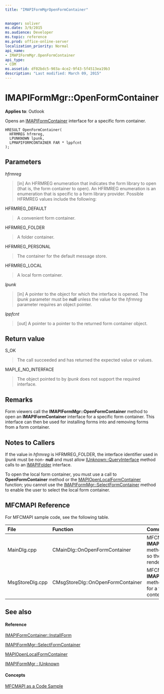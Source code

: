 ```yaml
---
title: "IMAPIFormMgrOpenFormContainer"
 
 
manager: soliver
ms.date: 3/9/2015
ms.audience: Developer
ms.topic: reference
ms.prod: office-online-server
localization_priority: Normal
api_name:
- IMAPIFormMgr.OpenFormContainer
api_type:
- COM
ms.assetid: df02bdc5-903a-4ce2-9f43-5f4513ea19b3
description: "Last modified: March 09, 2015"
---
```


# IMAPIFormMgr::OpenFormContainer

  
  
**Applies to**: Outlook 
  
Opens an [IMAPIFormContainer](imapiformcontaineriunknown.md) interface for a specific form container. 
  
```
HRESULT OpenFormContainer(
  HFRMREG hfrmreg,
  LPUNKNOWN lpunk,
  LPMAPIFORMCONTAINER FAR * lppfcnt
);
```

## Parameters

 _hfrmreg_
  
> [in] An HFRMREG enumeration that indicates the form library to open (that is, the form container to open). An HFRMREG enumeration is an enumeration that is specific to a form library provider. Possible HFRMREG values include the following:
    
HFRMREG_DEFAULT 
  
> A convenient form container.
    
HFRMREG_FOLDER 
  
> A folder container. 
    
HFRMREG_PERSONAL 
  
> The container for the default message store. 
    
HFRMREG_LOCAL 
  
> A local form container. 
    
 _lpunk_
  
> [in] A pointer to the object for which the interface is opened. The  _lpunk_ parameter must be **null** unless the value for the  _hfrmreg_ parameter requires an object pointer. 
    
 _lppfcnt_
  
> [out] A pointer to a pointer to the returned form container object.
    
## Return value

S_OK 
  
> The call succeeded and has returned the expected value or values.
    
MAPI_E_NO_INTERFACE 
  
> The object pointed to by  _lpunk_ does not support the required interface. 
    
## Remarks

Form viewers call the **IMAPIFormMgr::OpenFormContainer** method to open an **IMAPIFormContainer** interface for a specific form container. This interface can then be used for installing forms into and removing forms from a form container. 
  
## Notes to Callers

If the value in  _hfrmreg_ is HFRMREG_FOLDER, the interface identifier used in  _lpunk_ must be non- **null** and must allow [IUnknown::QueryInterface](http://msdn.microsoft.com/en-us/library/ms682521%28v=VS.85%29.aspx) method calls to an [IMAPIFolder](imapifolderimapicontainer.md) interface. 
  
To open the local form container, you must use a call to **OpenFormContainer** method or the [MAPIOpenLocalFormContainer](mapiopenlocalformcontainer.md) function; you cannot use the [IMAPIFormMgr::SelectFormContainer](imapiformmgr-selectformcontainer.md) method to enable the user to select the local form container. 
  
## MFCMAPI Reference

For MFCMAPI sample code, see the following table.
  
|**File**|**Function**|**Comment**|
|:-----|:-----|:-----|
|MainDlg.cpp  <br/> |CMainDlg::OnOpenFormContainer  <br/> |MFCMAPI uses the **IMAPIFormMgr::OpenFormContainer** method to retrieve a form container so the container's contents can be rendered.  <br/> |
|MsgStoreDlg.cpp  <br/> |CMsgStoreDlg::OnOpenFormContainer  <br/> |MFCMAPI uses the **IMAPIFormMgr::OpenFormContainer** method to retrieve a form container for a folder so the container's contents can be rendered.  <br/> |
   
## See also

#### Reference

[IMAPIFormContainer::InstallForm](imapiformcontainer-installform.md)
  
[IMAPIFormMgr::SelectFormContainer](imapiformmgr-selectformcontainer.md)
  
[MAPIOpenLocalFormContainer](mapiopenlocalformcontainer.md)
  
[IMAPIFormMgr : IUnknown](imapiformmgriunknown.md)
#### Concepts

[MFCMAPI as a Code Sample](mfcmapi-as-a-code-sample.md)

